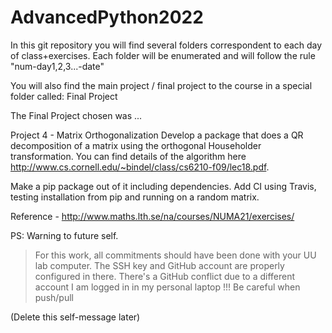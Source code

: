 # AdvancedPython2022

In this git repository you will find several folders correspondent to each day of class+exercises. Each folder will be enumerated and will follow the rule "num-day1,2,3...-date"

You will also find the main project / final project to the course in a special folder called: Final Project

The Final Project chosen was ...

Project 4 - Matrix Orthogonalization
Develop a package that does a QR decomposition of a matrix using the orthogonal Householder transformation. You can find details of the algorithm here http://www.cs.cornell.edu/~bindel/class/cs6210-f09/lec18.pdf.

Make a pip package out of it including dependencies. Add CI using Travis, testing installation from pip and running on a random matrix.

Reference - http://www.maths.lth.se/na/courses/NUMA21/exercises/


PS: Warning to future self.
> For this work, all commitments should have been done with your UU lab computer. The SSH key and GitHub account are properly configured in there. 
> There's a GitHub conflict due to a different account I am logged in in my personal laptop
> !!! Be careful when  push/pull 

(Delete this self-message later)
